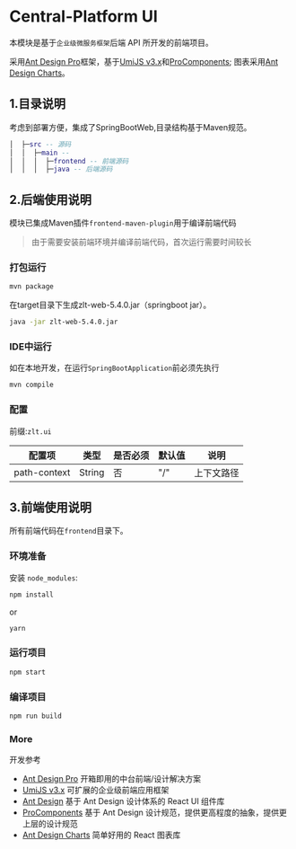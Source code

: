 # Central-Platform UI

 本模块是基于`企业级微服务框架`后端 API 所开发的前端项目。

采用[Ant Design Pro](https://pro.ant.design/)框架，基于[UmiJS v3.x](https://v3.umijs.org/)和[ProComponents](https://procomponents.ant.design/);
图表采用[Ant Design Charts](https://charts.ant.design/)。

## 1.目录说明
考虑到部署方便，集成了SpringBootWeb,目录结构基于Maven规范。
```lua
│  ├─src -- 源码
│  │  ├─main -- 
│  │  │  ├─frontend -- 前端源码
│  │  │  ├─java -- 后端源码
```
## 2.后端使用说明
模块已集成Maven插件`frontend-maven-plugin`用于编译前端代码
>由于需要安装前端环境并编译前端代码，首次运行需要时间较长
### 打包运行
```bash
mvn package
```
在target目录下生成zlt-web-5.4.0.jar（springboot jar）。
```bash
java -jar zlt-web-5.4.0.jar
```

### IDE中运行

如在本地开发，在运行`SpringBootApplication`前必须先执行
```bash
mvn compile
```

### 配置
 前缀:`zlt.ui`

| 配置项          | 类型     | 是否必须 | 默认值 | 说明    |
|--------------|--------|------|-----|-------|
| path-context | String | 否    | "/" | 上下文路径 |

## 3.前端使用说明
所有前端代码在`frontend`目录下。
### 环境准备

安装 `node_modules`:

```bash
npm install
```

or

```bash
yarn
```

### 运行项目

```bash
npm start
```

### 编译项目

```bash
npm run build
```
### More
开发参考
* [Ant Design Pro](https://pro.ant.design/) 开箱即用的中台前端/设计解决方案
* [UmiJS v3.x](https://v3.umijs.org/) 可扩展的企业级前端应用框架
* [Ant Design](https://ant.design/index-cn) 基于 Ant Design 设计体系的 React UI 组件库
* [ProComponents](https://procomponents.ant.design/) 基于 Ant Design 设计规范，提供更高程度的抽象，提供更上层的设计规范
* [Ant Design Charts](https://charts.ant.design/) 简单好用的 React 图表库
